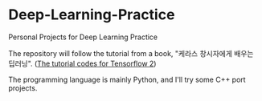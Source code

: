 # Deep-Learning-Practice
Personal Projects for Deep Learning Practice

The repository will follow the tutorial from a book, "케라스 창시자에게 배우는 딥러닝". ([The tutorial codes for Tensorflow 2](https://github.com/rickiepark/deep-learning-with-python-notebooks/tree/tf2))

The programming language is mainly Python, and I'll try some C++ port projects.
